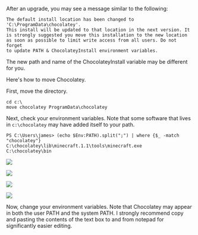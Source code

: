 After an upgrade, you may see a message similar to the following:
```
The default install location has been changed to 'C:\ProgramData\chocolatey'.
This install will be updated to that location in the next version. It
is strongly suggested you move this installation to the new location
as soon as possible to limit write access from all users. Do not forget
to update PATH & ChocolateyInstall environment variables.
```
The new path and name of the ChocolateyInstall variable may be different for you.

Here's how to move Chocolatey.

First, move the directory.
```
cd c:\
move chocolatey ProgramData\chocolatey
```

Next, check your environment variables. Note that some software that lives in `c:\chocolatey` may have added itself to your path.
```
PS C:\Users\james> (echo $Env:PATH).split(";") | where {$_ -match "chocolatey"}
C:\chocolatey\lib\minecraft.1.1\tools\minecraft.exe
C:\chocolatey\bin
```

![](http://i.imgur.com/Xser6iG.png)

![](http://i.imgur.com/6SsGw9v.png)

![](http://i.imgur.com/N6YtQSk.png)

![](http://i.imgur.com/Bszc7qg.png)

Now, change your environment variables. Note that Chocolatey may appear in both the user PATH and the system PATH. I strongly recommend copy and pasting the contents of the text box to and from notepad for significantly easier editing.